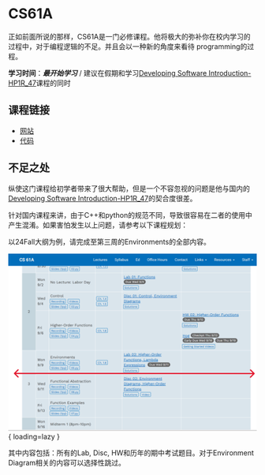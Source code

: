 # CS61A
正如前面所说的那样，CS61A是一门必修课程。他将极大的弥补你在校内学习的过程中，对于编程逻辑的不足。并且会以一种新的角度来看待 programming的过程。

**学习时间**：***最开始学习*** / 建议在假期和学习[Developing Software Introduction-HP1R_47](https://cn.sqa.org.uk/files/SQA-Advanced/Computing_Software_Development/Computing_Software_Units/HP1R47.pdf)课程的同时

## 课程链接
* [网站](https://insideempire.github.io/CS61A-Website-Archive/index.html)
* [代码](https://github.com/InsideEmpire/CS61A-Assignments)

## 不足之处
纵使这门课程给初学者带来了很大帮助，但是一个不容忽视的问题是他与国内的[Developing Software Introduction-HP1R_47](https://cn.sqa.org.uk/files/SQA-Advanced/Computing_Software_Development/Computing_Software_Units/HP1R47.pdf)的契合度很差。

针对国内课程来讲，由于C++和python的规范不同，导致很容易在二者的使用中产生混淆。如果害怕发生以上问题，请参考以下课程规划：

以24Fall大纲为例，请完成至第三周的Environments的全部内容。

![Image title](../../../img/cs61a-content.png){ loading=lazy }

其中内容包括：所有的Lab, Disc, HW和历年的期中考试题目。对于Environment Diagram相关的内容可以选择性跳过。